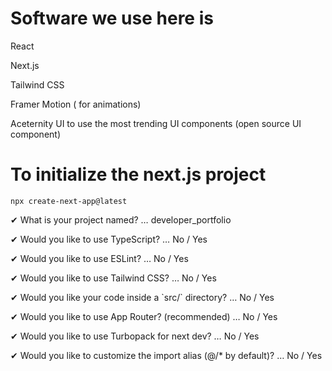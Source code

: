 
# Software we use here is 
<p>
 React</p>
 <p>Next.js</p>
 <p>Tailwind CSS</p>
<p> Framer Motion ( for animations)</p> 
<p> Aceternity UI to use the most trending UI components (open source UI component)
</p>


# To initialize the next.js project 

```
npx create-next-app@latest
```



<p>✔ What is your project named? … developer_portfolio</p>
<p>✔ Would you like to use TypeScript? … No / Yes</p>
<p>✔ Would you like to use ESLint? … No / Yes</p>
<p>✔ Would you like to use Tailwind CSS? … No / Yes  </p>
<p>✔ Would you like your code inside a `src/` directory? … No / Yes</p>
<p>✔ Would you like to use App Router? (recommended) … No / Yes</p>
<p>✔ Would you like to use Turbopack for next dev? … No / Yes</p>
<p>✔ Would you like to customize the import alias (@/* by default)? … No / Yes
</p>
